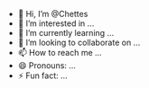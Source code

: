 - 👋 Hi, I’m @Chettes
- 👀 I’m interested in ...
- 🌱 I’m currently learning ...
- 💞️ I’m looking to collaborate on ...
- 📫 How to reach me ...
- 😄 Pronouns: ...
- ⚡ Fun fact: ...

<!---
Chettes/Chettes is a ✨ special ✨ repository because its `README.md` (this file) appears on your GitHub profile.
You can click the Preview link to take a look at your changes.
--->
